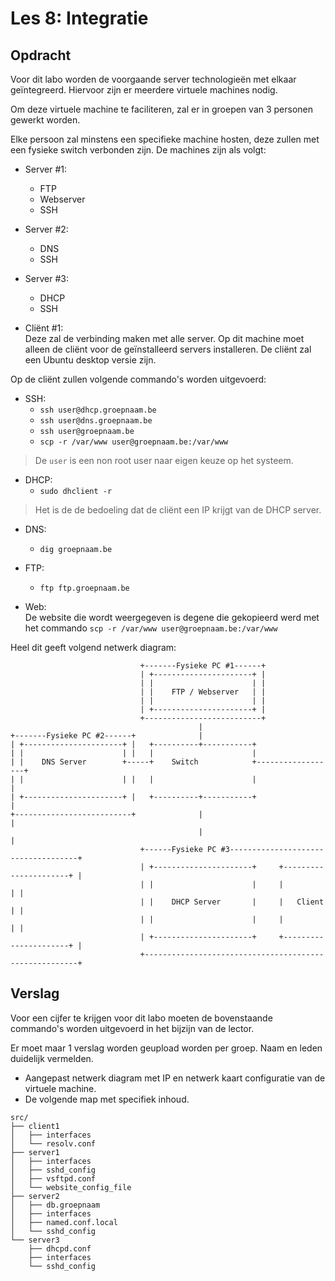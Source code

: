 # Les 8: Integratie
## Opdracht
Voor dit labo worden de voorgaande server technologieën met elkaar
geïntegreerd. Hiervoor zijn er meerdere virtuele machines nodig. 

Om deze virtuele machine te faciliteren, zal er in groepen van 3 personen
gewerkt worden.

Elke persoon zal minstens een specifieke machine hosten, deze zullen met een
fysieke switch verbonden zijn. De machines zijn als volgt:

* Server #1:
    * FTP
    * Webserver
    * SSH

* Server #2:
    * DNS
    * SSH

* Server #3:
    * DHCP
    * SSH 

* Cliënt #1:  
Deze zal de verbinding maken met alle server. Op dit machine moet alleen de
cliënt voor de geïnstalleerd servers installeren. De cliënt zal een Ubuntu
desktop versie zijn.


Op de cliënt zullen volgende commando's worden uitgevoerd:
* SSH:
    * `ssh user@dhcp.groepnaam.be`
    * `ssh user@dns.groepnaam.be` 
    * `ssh user@groepnaam.be`
    * `scp -r /var/www user@groepnaam.be:/var/www`

> De `user` is een non root user naar eigen keuze op het systeem.

* DHCP:
    * `sudo dhclient -r`
> Het is de de bedoeling dat de cliënt een IP krijgt van de DHCP server.

* DNS:  
    * `dig groepnaam.be`

* FTP:
    * `ftp ftp.groepnaam.be`

* Web:  
De website die wordt weergegeven is degene die gekopieerd werd met het commando
`scp -r /var/www user@groepnaam.be:/var/www`

Heel dit geeft volgend netwerk diagram:

                                 +-------Fysieke PC #1------+
                                 | +----------------------+ |
                                 | |                      | |
                                 | |    FTP / Webserver   | |
                                 | |                      | |
                                 | +----------------------+ |
                                 +--------------------------+
                                              |
    +-------Fysieke PC #2------+              |
    | +----------------------+ |   +----------+-----------+
    | |                      | |   |                      |
    | |    DNS Server        +-----+    Switch            +------------------+
    | |                      | |   |                      |                  |
    | +----------------------+ |   +----------+-----------+                  |
    +--------------------------+              |                              |
                                              |                              |
                                 +------Fysieke PC #3------------------------------------+
                                 | +----------------------+     +----------------------+ |
                                 | |                      |     |                      | |
                                 | |    DHCP Server       |     |   Client             | |
                                 | |                      |     |                      | |
                                 | +----------------------+     +----------------------+ |
                                 +-------------------------------------------------------+



## Verslag

Voor een cijfer te krijgen voor dit labo moeten de bovenstaande commando's
worden uitgevoerd in het bijzijn van de lector.

Er moet maar 1 verslag worden geupload worden per groep. Naam en leden duidelijk vermelden.


* Aangepast netwerk diagram met IP en netwerk kaart configuratie van de
  virtuele machine.
* De volgende map met specifiek inhoud.
```
src/
├── client1
│   ├── interfaces
│   └── resolv.conf
├── server1
│   ├── interfaces
│   ├── sshd_config
│   ├── vsftpd.conf
│   └── website_config_file
├── server2
│   ├── db.groepnaam
│   ├── interfaces
│   ├── named.conf.local
│   └── sshd_config
└── server3
    ├── dhcpd.conf
    ├── interfaces
    └── sshd_config

```


 



